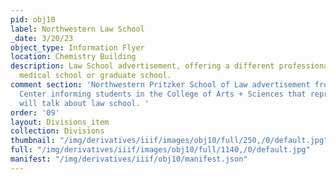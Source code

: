```yaml
---
pid: obj10
label: Northwestern Law School
_date: 3/20/23
object_type: Information Flyer
location: Chemistry Building
description: Law School advertisement, offering a different professional track than
  medical school or graduate school.
comment section: 'Northwestern Pritzker School of Law advertisement from the Walter
  Center informing students in the College of Arts + Sciences that representatives
  will talk about law school. '
order: '09'
layout: Divisions_item
collection: Divisions
thumbnail: "/img/derivatives/iiif/images/obj10/full/250,/0/default.jpg"
full: "/img/derivatives/iiif/images/obj10/full/1140,/0/default.jpg"
manifest: "/img/derivatives/iiif/obj10/manifest.json"
---
```

